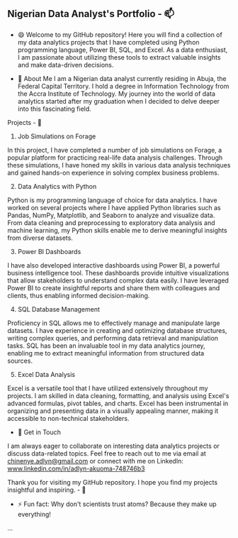 ## Nigerian Data Analyst's Portfolio - 📫 

- 😄 Welcome to my GitHub repository! Here you will find a collection of my data analytics projects that I have completed using Python programming language, Power BI, SQL, and Excel. As a data enthusiast, I am passionate about utilizing these tools to extract valuable insights and make data-driven decisions. 


- 👋 About Me 
I am a Nigerian data analyst currently residing in Abuja, the Federal Capital Territory. I hold a degree in Information Technology from the Accra Institute of Technology. My journey into the world of data analytics started after my graduation when I decided to delve deeper into this fascinating field.


Projects - 🌱

1. Job Simulations on Forage

In this project, I have completed a number of job simulations on Forage, a popular platform for practicing real-life data analysis challenges. Through these simulations, I have honed my skills in various data analysis techniques and gained hands-on experience in solving complex business problems.


2. Data Analytics with Python

Python is my programming language of choice for data analytics. I have worked on several projects where I have applied Python libraries such as Pandas, NumPy, Matplotlib, and Seaborn to analyze and visualize data. From data cleaning and preprocessing to exploratory data analysis and machine learning, my Python skills enable me to derive meaningful insights from diverse datasets.


3. Power BI Dashboards

I have also developed interactive dashboards using Power BI, a powerful business intelligence tool. These dashboards provide intuitive visualizations that allow stakeholders to understand complex data easily. I have leveraged Power BI to create insightful reports and share them with colleagues and clients, thus enabling informed decision-making.


4. SQL Database Management

Proficiency in SQL allows me to effectively manage and manipulate large datasets. I have experience in creating and optimizing database structures, writing complex queries, and performing data retrieval and manipulation tasks. SQL has been an invaluable tool in my data analytics journey, enabling me to extract meaningful information from structured data sources.


5. Excel Data Analysis

Excel is a versatile tool that I have utilized extensively throughout my projects. I am skilled in data cleaning, formatting, and analysis using Excel's advanced formulas, pivot tables, and charts. Excel has been instrumental in organizing and presenting data in a visually appealing manner, making it accessible to non-technical stakeholders.


- 👀 Get in Touch

I am always eager to collaborate on interesting data analytics projects or discuss data-related topics. Feel free to reach out to me via email at chinenye.adlyn@gmail.com or connect with me on LinkedIn: www.linkedin.com/in/adlyn-akuoma-748746b3


Thank you for visiting my GitHub repository. I hope you find my projects insightful and inspiring. - 💞️

- ⚡ Fun fact: Why don't scientists trust atoms?
                Because they make up everything!


 ...

<!---
Adlyn-Akuoma/Adlyn-Akuoma is a ✨ special ✨ repository because its `README.md` (this file) appears on your GitHub profile. 
You can click the Preview link to take a look at your changes.
--->
